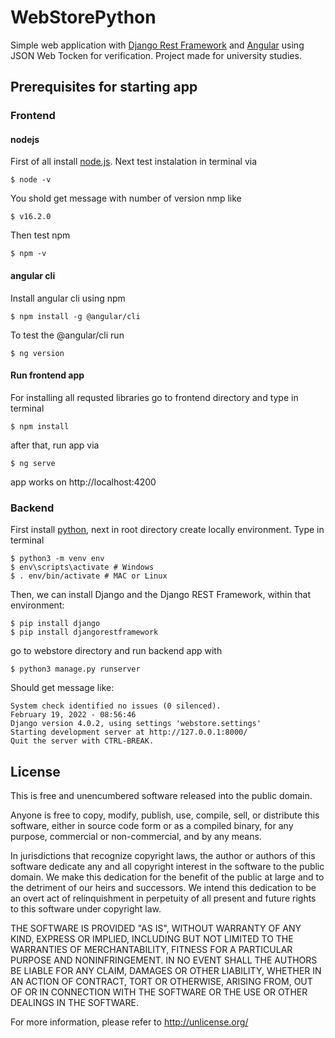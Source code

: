 # WebStorePython

Simple web application with [Django Rest Framework](https://www.django-rest-framework.org/) and [Angular](https://angular.io/) using JSON Web Tocken for verification. Project made for university studies.

## Prerequisites for starting app

### Frontend

#### nodejs
First of all install [node.js](https://nodejs.org/en/download/?utm_source=blog). Next test instalation in terminal via 
```
$ node -v
```
You shold get message with number of version nmp like 
```
$ v16.2.0
```
Then test npm
```
$ npm -v
```
#### angular cli

Install angular cli using npm
```
$ npm install -g @angular/cli
```

To test the @angular/cli run 
```
$ ng version
```

#### Run frontend app

For installing all requsted libraries go to frontend directory and type in terminal
```
$ npm install
```
after that, run app via 
```
$ ng serve
```
app works on http://localhost:4200

### Backend

First install [python](https://www.python.org/downloads/), next in root directory create locally environment. Type in terminal
```
$ python3 -m venv env
$ env\scripts\activate # Windows 
$ . env/bin/activate # MAC or Linux 
```

Then, we can install Django and the Django REST Framework, within that environment:
```
$ pip install django
$ pip install djangorestframework
```

go to webstore directory and run backend app with
```
$ python3 manage.py runserver
```

Should get message like:
```
System check identified no issues (0 silenced).
February 19, 2022 - 08:56:46
Django version 4.0.2, using settings 'webstore.settings'
Starting development server at http://127.0.0.1:8000/
Quit the server with CTRL-BREAK.
```

## License

This is free and unencumbered software released into the public domain.

Anyone is free to copy, modify, publish, use, compile, sell, or
distribute this software, either in source code form or as a compiled
binary, for any purpose, commercial or non-commercial, and by any
means.

In jurisdictions that recognize copyright laws, the author or authors
of this software dedicate any and all copyright interest in the
software to the public domain. We make this dedication for the benefit
of the public at large and to the detriment of our heirs and
successors. We intend this dedication to be an overt act of
relinquishment in perpetuity of all present and future rights to this
software under copyright law.

THE SOFTWARE IS PROVIDED "AS IS", WITHOUT WARRANTY OF ANY KIND,
EXPRESS OR IMPLIED, INCLUDING BUT NOT LIMITED TO THE WARRANTIES OF
MERCHANTABILITY, FITNESS FOR A PARTICULAR PURPOSE AND NONINFRINGEMENT.
IN NO EVENT SHALL THE AUTHORS BE LIABLE FOR ANY CLAIM, DAMAGES OR
OTHER LIABILITY, WHETHER IN AN ACTION OF CONTRACT, TORT OR OTHERWISE,
ARISING FROM, OUT OF OR IN CONNECTION WITH THE SOFTWARE OR THE USE OR
OTHER DEALINGS IN THE SOFTWARE.

For more information, please refer to <http://unlicense.org/>
